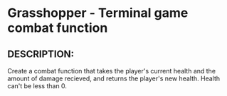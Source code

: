 # Grasshopper - Terminal game combat function

## DESCRIPTION:

Create a combat function that takes the player's current health and the amount of damage recieved, and returns the player's new health. Health can't be less than 0.
